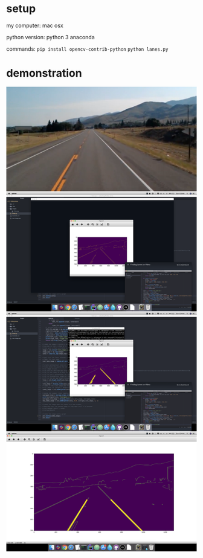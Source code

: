 
# setup

my computer: mac osx

python version: python 3 anaconda

commands:
`pip install opencv-contrib-python`
`python lanes.py`

# demonstration

![alt text](./images/first.png)
![alt text](./images/second.png)
![alt text](./images/third.png)
![alt text](./images/fourth.png)
